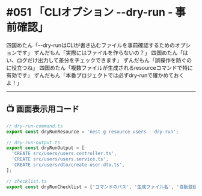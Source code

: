 # #051 「CLIオプション --dry-run - 事前確認」

四国めたん「--dry-runはCLIが書き込むファイルを事前確認するためのオプションです」
ずんだもん「実際にはファイルを作らないの？」
四国めたん「はい、ログだけ出力して差分をチェックできます」
ずんだもん「誤操作を防ぐのに役立つね」
四国めたん「複数ファイルが生成されるresourceコマンドで特に有効です」
ずんだもん「本番プロジェクトでは必ずdry-runで確かめておくよ！」

---

## 📺 画面表示用コード

```typescript
// dry-run-command.ts
export const dryRunResource = 'nest g resource users --dry-run';

// dry-run-output.ts
export const dryRunOutput = [
  'CREATE src/users/users.controller.ts',
  'CREATE src/users/users.service.ts',
  'CREATE src/users/dto/create-user.dto.ts',
];

// checklist.ts
export const dryRunChecklist = ['コマンドのパス', '生成ファイル名', '自動登録対象'];
```
